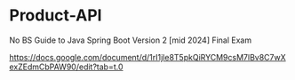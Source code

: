 # Product-API
No BS Guide to Java Spring Boot Version 2 [mid 2024] Final Exam

https://docs.google.com/document/d/1rI1jle8T5pkQiRYCM9csM7lBv8C7wXexZEdmCbPAW90/edit?tab=t.0
